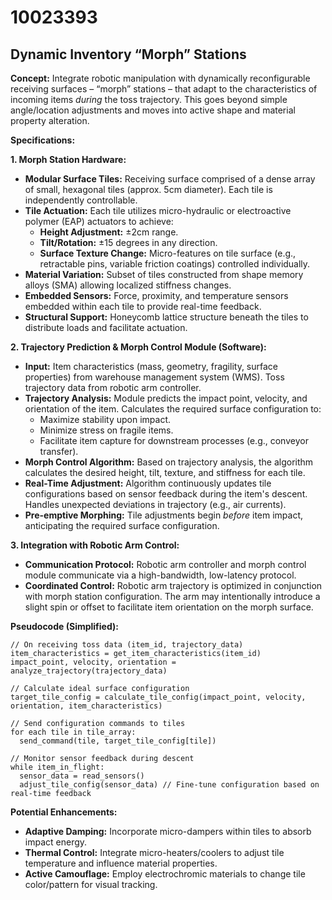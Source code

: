 # 10023393

## Dynamic Inventory “Morph” Stations

**Concept:** Integrate robotic manipulation with dynamically reconfigurable receiving surfaces – “morph” stations – that adapt to the characteristics of incoming items *during* the toss trajectory. This goes beyond simple angle/location adjustments and moves into active shape and material property alteration.

**Specifications:**

**1. Morph Station Hardware:**

*   **Modular Surface Tiles:** Receiving surface comprised of a dense array of small, hexagonal tiles (approx. 5cm diameter). Each tile is independently controllable.
*   **Tile Actuation:** Each tile utilizes micro-hydraulic or electroactive polymer (EAP) actuators to achieve:
    *   **Height Adjustment:** ±2cm range.
    *   **Tilt/Rotation:** ±15 degrees in any direction.
    *   **Surface Texture Change:** Micro-features on tile surface (e.g., retractable pins, variable friction coatings) controlled individually.
*   **Material Variation:** Subset of tiles constructed from shape memory alloys (SMA) allowing localized stiffness changes.
*   **Embedded Sensors:** Force, proximity, and temperature sensors embedded within each tile to provide real-time feedback.
*   **Structural Support:** Honeycomb lattice structure beneath the tiles to distribute loads and facilitate actuation.

**2.  Trajectory Prediction & Morph Control Module (Software):**

*   **Input:** Item characteristics (mass, geometry, fragility, surface properties) from warehouse management system (WMS).  Toss trajectory data from robotic arm controller.
*   **Trajectory Analysis:** Module predicts the impact point, velocity, and orientation of the item.  Calculates the required surface configuration to:
    *   Maximize stability upon impact.
    *   Minimize stress on fragile items.
    *   Facilitate item capture for downstream processes (e.g., conveyor transfer).
*   **Morph Control Algorithm:** Based on trajectory analysis, the algorithm calculates the desired height, tilt, texture, and stiffness for each tile.
*   **Real-Time Adjustment:** Algorithm continuously updates tile configurations based on sensor feedback during the item's descent.  Handles unexpected deviations in trajectory (e.g., air currents).
*   **Pre-emptive Morphing:**  Tile adjustments begin *before* item impact, anticipating the required surface configuration.

**3.  Integration with Robotic Arm Control:**

*   **Communication Protocol:**  Robotic arm controller and morph control module communicate via a high-bandwidth, low-latency protocol.
*   **Coordinated Control:**  Robotic arm trajectory is optimized in conjunction with morph station configuration.  The arm may intentionally introduce a slight spin or offset to facilitate item orientation on the morph surface.

**Pseudocode (Simplified):**

```
// On receiving toss data (item_id, trajectory_data)
item_characteristics = get_item_characteristics(item_id)
impact_point, velocity, orientation = analyze_trajectory(trajectory_data)

// Calculate ideal surface configuration
target_tile_config = calculate_tile_config(impact_point, velocity, orientation, item_characteristics)

// Send configuration commands to tiles
for each tile in tile_array:
  send_command(tile, target_tile_config[tile])

// Monitor sensor feedback during descent
while item_in_flight:
  sensor_data = read_sensors()
  adjust_tile_config(sensor_data) // Fine-tune configuration based on real-time feedback
```

**Potential Enhancements:**

*   **Adaptive Damping:** Incorporate micro-dampers within tiles to absorb impact energy.
*   **Thermal Control:** Integrate micro-heaters/coolers to adjust tile temperature and influence material properties.
*   **Active Camouflage:** Employ electrochromic materials to change tile color/pattern for visual tracking.